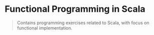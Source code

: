 # Functional Programming in Scala

> Contains programming exercises related to Scala, with focus on functional implementation.